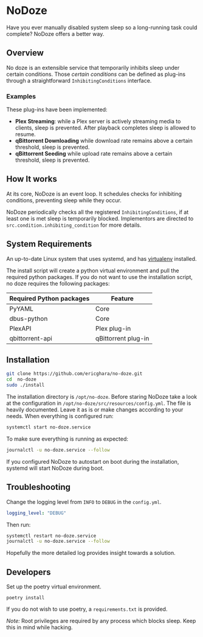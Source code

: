 # NoDoze

Have you ever manually disabled system sleep so a long-running task could complete?  NoDoze offers a better way.

## Overview

No doze is an extensible service that temporarily inhibits sleep under certain conditions. Those *certain conditions*
can be defined as plug-ins through a straightforward `InhibitingConditions` interface.

### Examples

These plug-ins have been implemented:

* **Plex Streaming**: while a Plex server is actively streaming media to clients, sleep is prevented. After playback
  completes sleep is allowed to resume.
* **qBittorrent Downloading** while download rate remains above a certain threshold, sleep is prevented.
* **qBittorrent Seeding** while upload rate remains above a certain threshold, sleep is prevented.

## How It works

At its core, NoDoze is an event loop. It schedules checks for inhibiting conditions, preventing sleep while they occur.  

NoDoze periodically checks all the registered `InhibitingConditions`, if at least one is met sleep is temporarily blocked.
Implementors are directed to `src.condition.inhibiting_condition` for more details.

## System Requirements

An up-to-date Linux system that uses systemd, and has [virtualenv](https://github.com/pypa/virtualenv) installed.  

The install script  will create a python virtual environment and pull the required python packages.
If you do not want to use the installation script, no doze requires the following packages: 

| Required Python packages | Feature             |
|--------------------------|---------------------|
| PyYAML                   | Core                |
| dbus-python              | Core                |
| PlexAPI                  | Plex plug-in        |
| qbittorrent-api          | qBittorrent plug-in |

## Installation

```bash
git clone https://github.com/ericghara/no-doze.git
cd  no-doze
sudo ./install
```

The installation directory is `/opt/no-doze`.  Before staring NoDoze take a look at the configuration in 
`/opt/no-doze/src/resources/config.yml`.  The file is heavily documented. Leave it as is or make changes according to your
needs.  When everything is configured run:
```bash
systemctl start no-doze.service
```

To make sure everything is running as expected:

```bash
journalctl -u no-doze.service --follow
```

If you configured NoDoze to autostart on boot during the installation, systemd will start NoDoze during boot.

## Troubleshooting
Change the logging level from `INFO` to `DEBUG` in the `config.yml`.
```yaml
logging_level: "DEBUG"
```
Then run:
```bash
systemctl restart no-doze.service
journalctl -u no-doze.service --follow
```
Hopefully the more detailed log provides insight towards a solution.
## Developers

Set up the poetry virtual environment.
```
poetry install
```
If you do not wish to use poetry, a `requirements.txt` is provided.

*Note:* Root privileges are required by any process which blocks sleep.  Keep this in mind while hacking.



